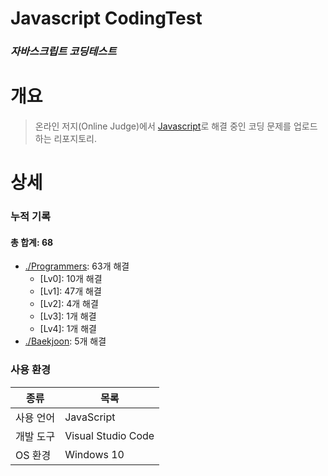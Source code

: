 # Javascript CodingTest
### _자바스크립트 코딩테스트_
# 개요
>온라인 저지(Online Judge)에서 [Javascript]로 해결 중인 코딩 문제를 업로드 하는 리포지토리.
# 상세
### 누적 기록
#### 총 합계: 68
- [./Programmers]: 63개 해결
    - [Lv0]: 10개 해결
    - [Lv1]: 47개 해결
    - [Lv2]: 4개 해결
    - [Lv3]: 1개 해결
    - [Lv4]: 1개 해결
- [./Baekjoon]: 5개 해결

### 사용 환경
| 종류 | 목록 |
| ------ | ------ |
| 사용 언어 | JavaScript |
| 개발 도구 | Visual Studio Code |
| OS 환경 | Windows 10 |

   [Javascript]: <https://developer.mozilla.org/ko/docs/Web/JavaScript>
   [./Baekjoon]: <https://www.acmicpc.net/>
   [./Programmers]: <https://programmers.co.kr/>
